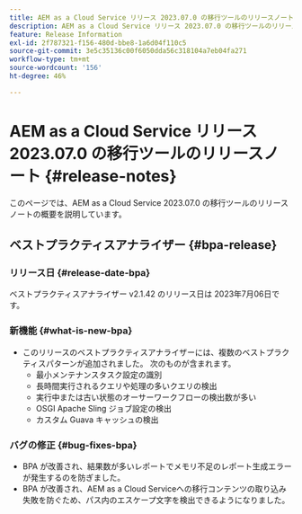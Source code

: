 ```yaml
---
title: AEM as a Cloud Service リリース 2023.07.0 の移行ツールのリリースノート
description: AEM as a Cloud Service リリース 2023.07.0 の移行ツールのリリースノート
feature: Release Information
exl-id: 2f787321-f156-480d-bbe8-1a6d04f110c5
source-git-commit: 3e5c35136c00f6050dda56c318104a7eb04fa271
workflow-type: tm+mt
source-wordcount: '156'
ht-degree: 46%

---
```


# AEM as a Cloud Service リリース 2023.07.0 の移行ツールのリリースノート {#release-notes}

このページでは、AEM as a Cloud Service 2023.07.0 の移行ツールのリリースノートの概要を説明しています。

## ベストプラクティスアナライザー {#bpa-release}

### リリース日 {#release-date-bpa}

ベストプラクティスアナライザー v2.1.42 のリリース日は 2023年7月06日です。

### 新機能 {#what-is-new-bpa}

* このリリースのベストプラクティスアナライザーには、複数のベストプラクティスパターンが追加されました。 次のものが含まれます。
   * 最小メンテナンスタスク設定の識別
   * 長時間実行されるクエリや処理の多いクエリの検出
   * 実行中または古い状態のオーサーワークフローの検出数が多い
   * OSGI Apache Sling ジョブ設定の検出
   * カスタム Guava キャッシュの検出

### バグの修正 {#bug-fixes-bpa}

* BPA が改善され、結果数が多いレポートでメモリ不足のレポート生成エラーが発生するのを防ぎました。
* BPA が改善され、AEM as a Cloud Serviceへの移行コンテンツの取り込み失敗を防ぐため、パス内のエスケープ文字を検出できるようになりました。

